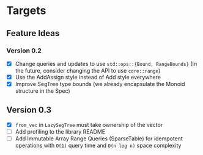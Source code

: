 # Targets

## Feature Ideas

### Version 0.2

- [x] Change queries and updates to use `std::ops::{Bound, RangeBounds}`
  (In the future, consider changing the API to use `core::range`)
- [x] Use the AddAssign style instead of Add style everywhere
- [x] Improve SegTree type bounds (we already encapsulate the Monoid structure in the Spec)

## Version 0.3

- [x] `from_vec` in `LazySegTree` must take ownership of the vector
- [ ] Add profiling to the library README
- [ ] Add Immutable Array Range Queries (SparseTable) for idempotent operations with `O(1)` query time and `O(n log n)` space complexity
